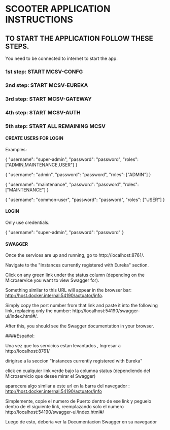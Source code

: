 # SCOOTER APPLICATION INSTRUCTIONS

## TO START THE APPLICATION FOLLOW THESE STEPS.
You need to be connected to internet to start the app.
### 1st step: START MCSV-CONFG

### 2nd step: START MCSV-EUREKA

### 3rd step: START MCSV-GATEWAY

### 4th step: START MCSV-AUTH

### 5th step: START ALL REMAINING MCSV

#### CREATE USERS FOR LOGIN

Examples:

{
    "username": "super-admin",
    "password": "password",
    "roles": ["ADMIN,MAINTENANCE,USER"]
}

{
    "username": "admin",
    "password": "password",
    "roles": ["ADMIN"]
}

{
    "username": "maintenance",
    "password": "password",
    "roles": ["MAINTENANCE"]
}

{
    "username": "common-user",
    "password": "password",
    "roles": ["USER"]
}

#### LOGIN

Only use credentials.

{
    "username": "super-admin",
    "password": "password"
}


#### SWAGGER


Once the services are up and running, go to http://localhost:8761/.

Navigate to the "Instances currently registered with Eureka" section.

Click on any green link under the status column (depending on the Microservice you want to view Swagger for).

Something similar to this URL will appear in the browser bar: http://host.docker.internal:54190/actuator/info.

Simply copy the port number from that link and paste it into the following link, replacing only the number: http://localhost:54190/swagger-ui/index.html#/.

After this, you should see the Swagger documentation in your browser.


####Español:

Una vez que los servicios estan levantados , Ingresar a http://localhost:8761/ 

dirigirse a la seccion "Instances currently registered with Eureka"

click en cualquier link verde bajo la columna status (dependiendo del Microservicio que desee mirar el Swagger)

aparecera algo similar a este url en la barra del navegador : http://host.docker.internal:54190/actuator/info 

Simplemente, copie el numero de Puerto dentro de ese link y peguelo dentro de el siguiente link, reemplazando solo el numero
http://localhost:54190/swagger-ui/index.html#/


Luego de esto, deberia ver la Documentacion Swagger en su navegador
